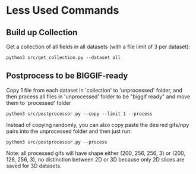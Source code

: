 # Less Used Commands

## Build up Collection

Get a collection of all fields in all datasets (with a file limit of 3 per dataset):
```
python3 src/get_collection.py --dataset all
```

## Postprocess to be BIGGIF-ready

Copy 1 file from each dataset in 'collection' to 'unprocessed' folder, and then process all files in 'unprocessed' folder to be "biggif ready" and move them to 'processed' folder
```
python3 src/postprocessor.py --copy --limit 1 --process
```

Instead of copying randomly, you can also copy paste the desired gifs/npy pairs into the unprocessed folder and then just run:
```
python3 src/postprocessor.py --process
```

Note: all processed gifs will have shape either (200, 256, 256, 3) or (200, 128, 256, 3), no distinction between 2D or 3D because only 2D slices are saved for 3D datasets.